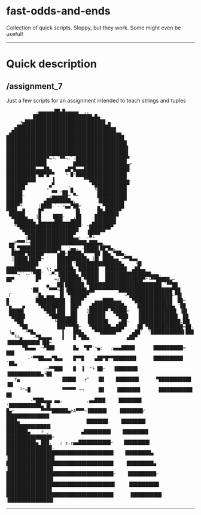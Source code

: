 # fast-odds-and-ends
Collection of quick scripts. Sloppy, but they work. Some might even be useful!
***
# Quick description
## /assignment_7
Just a few scripts for an assignment intended to teach strings and tuples


               ,▄▄▄▄▄▄██▄█▄▄▄▄▄  ,,
              ██████████████████████▄█▄
         ╒▄██████████████████████████████ ▄
       ▄███████████████████████████████████▄▄
     ▄███████████████████████████████████████▄▄
    ████████████████████████████████████████████
    █████████████████████████████████████████████
    █████████████████████████████████████████████▌
    █████████████████████████████████████████████▌
    ███████████████▀═└-`▀▀¬-`-███████████████████▀
    ███████████████          ████████████████████▄⌐
    ███████████▄▄▄██▄     ▄█▀█▄▄▄█████████████████
    ███████████▀██▀█▀▀    └ █ⁿ███████████████████
    ███████████      ▐           ▀▀██████████████▄.
    ███████▀        ▄▀     ,        ▀████████████▀
    ██████▀        " ▄▄ ,▄▄`█        ╙███████████
    ██████-         ,▄▄▄▄██⌐ ▀⌐       ███████████
    ██████        ▄█████████▄,        ▐█████████▀
    ████▀└      j████-`- ⌐▄▄▀██⌐      ▄ ▀███████
    ▀███▄▄█     █▀            █▌      ██▄█████▀`
     ▀█████▄   j█    ▐███-   ,██     ████████▀
       ███████▄ █▄▄▄▄▄███▄▄▄████    ▄████████
       ^▀██████████████████████▀` "████████▀
          ▀███████████████████▀   ▐████▀▀
           ;█████████████████▄▄;  -▀└
     ▄▄P▀▀▀└¬█████████████████████▄███▄▄,
     ▀█,▀███████████████▌  ;▄▄, -█████▌██▀█▄,
      █████▀██████▀▀▀▀▀▄██⌐█████▄▀▀▀▀██ ██▄'▀██▄,
      j█████▐████¬     ███████████▄ j█▌ ████▄▄ ¬▀▀█▄▄
       █████████       █████▌"█████████████████▄    └█▌
    ███████████▄▄  \; ▄██████▄ ███████▌  ████████  ▄██▄▄
    ▀▀▀▀¬``--'▀██`  ¬▀-▐██████▄ ██████▌  █████████████████▄▄▄,
    ██▀        █▀     ═/████████.▀████▌  ██████████████▀"└▀▀█████▄⌐
                   ▄   ██▌███████.▀███████████████████████████ `▀▀██
             '██   `▀▀▀¬█▌▐███████▄██▀▀▀▀▀▀▀▀▀████████████████████▀██
     Γ         ;█▄ ▄▄▄  █▌ ▀██████▀`            ¬▀████████████████⌐▀█▌
    █          ███████████  ████▀    ▄▄▄████▄▄▄    ▀██████████████  ██⌐
    ▀▄    ▄     ▀█████████  ███▀   ▄████████████▄   `█████████████▄ '██
     █████▌       ▀███▌███  ██▌   ]██████▀-▀█████⌐   ▐█████████████▌ ▐█▌
     ▀█████         ▀█████▄▄██▌   ▐██████    ▀███▌   ▐██████████████  ██
       ▀██▌           ╙███████▌   ▐███████    ▄██-   ▐███████████████.██▌
         ▀██           ███▀▀▀██⌐   ▀███████▄▄███▀    ██ ▀█████████████═██.
     )▄    └▀█▄          ▌   ███▄    ▀▀██████▀▀    ▄██`  "████████████▌███
       ╙º▄    -▀█▄▄▄▄    ▌   █ ▀██▄              ▄██▀     ▐███████████▌▐██⌐
          ▀█▄▄▄  ¬▀███       █▄  ▀█▀'¬▄;   ;▄▄▄█████       ███████████═ ███
            -"▀▀██▄▄▄▀█▄▄    █▀▀█    ▄██▀█▀▀████████▌      ███████████  `██▄
                  -¬▀▀███    █  ▐  "╘ ██⌐   ▐████████      ▐████████████▄╘██
       Y▄                █████   ╒"   ▐█▌    ████████▌      ▀████████████ ▐█▌
         └"≈█            ▀▀▀▀▀ ¬¬     ▐█▌    ▐████████       ████████████▌ ██
             -▀███▄▄▄ ▄▄,         ,▄▄████     ████████▌      '████████████▄`█▌
    █▄⌐          ▀▀▀▀██████▄eA▀▀▀¬▐██████▌    ▐████████r      ████████████████
    ████▄                         ████████.    █████████      ████████████████▌
    ████████▄    r ,            ▄██████████    ▐█████████     █████████████████⌐
    ███████████▄ ███,   ; ╓,╓▄▄████████████⌐    █████████▌     █████████████████.
    ████████████████████████████████████████    ▐█████████▄    ▐█████████████████
    ████████████████████████████████████████     ██████████▄    ▐████████████████▌
    ████████████████████████████████████████⌐    ▐██████████⌐    █████████████████▌
    ████████████████████████████████████████▌     ███████████     █████████████████
    ████████████████████████████████████████      ▐███████████    ▐████████████████▌
    
---
